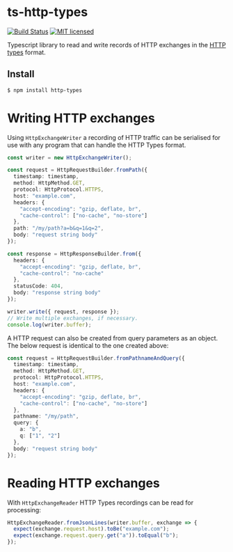 # ts-http-types
[![Build Status](https://github.com/Meeshkan/ts-http-types/workflows/Node.js%20CI/badge.svg)](https://github.com/Meeshkan/ts-http-types/actions?query=workflow%3A%22Node.js+CI%22)
[![MIT licensed](http://img.shields.io/:license-MIT-blue.svg)](LICENSE)

Typescript library to read and write records of HTTP exchanges in the [HTTP types](https://meeshkan.github.io/http-types/) format.

## Install
```sh
$ npm install http-types
```

# Writing HTTP exchanges
Using `HttpExchangeWriter` a recording of HTTP traffic can be serialised for use with any program that can handle the HTTP Types format.
```typescript
const writer = new HttpExchangeWriter();

const request = HttpRequestBuilder.fromPath({
  timestamp: timestamp,
  method: HttpMethod.GET,
  protocol: HttpProtocol.HTTPS,
  host: "example.com",
  headers: {
    "accept-encoding": "gzip, deflate, br",
    "cache-control": ["no-cache", "no-store"]
  },
  path: "/my/path?a=b&q=1&q=2",
  body: "request string body"
});

const response = HttpResponseBuilder.from({
  headers: {
    "accept-encoding": "gzip, deflate, br",
    "cache-control": "no-cache"
  },
  statusCode: 404,
  body: "response string body"
});

writer.write({ request, response });
// Write multiple exchanges, if necessary.
console.log(writer.buffer);
```

A HTTP request can also be created from query parameters as an object. The below request is identical to the one created above:

```typescript
const request = HttpRequestBuilder.fromPathnameAndQuery({
  timestamp: timestamp,
  method: HttpMethod.GET,
  protocol: HttpProtocol.HTTPS,
  host: "example.com",
  headers: {
    "accept-encoding": "gzip, deflate, br",
    "cache-control": ["no-cache", "no-store"]
  },
  pathname: "/my/path",
  query: {
    a: "b",
    q: ["1", "2"]
  },
  body: "request string body"
});
```

# Reading HTTP exchanges
With `HttpExchangeReader` HTTP Types recordings can be read for processing:
```typescript
HttpExchangeReader.fromJsonLines(writer.buffer, exchange => {
  expect(exchange.request.host).toBe("example.com");
  expect(exchange.request.query.get("a")).toEqual("b");
});
```

